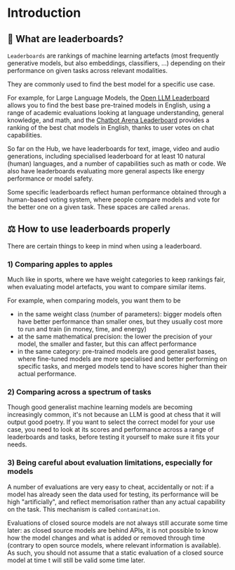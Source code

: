 # Introduction

## 🏅 What are leaderboards?

`Leaderboards` are rankings of machine learning artefacts (most frequently generative models, but also embeddings, classifiers, ...) depending on their performance on given tasks across relevant modalities.

They are commonly used to find the best model for a specific use case. 

For example, for Large Language Models, the [Open LLM Leaderboard](https://huggingface.co/spaces/HuggingFaceH4/open_llm_leaderboard) allows you to find the best base pre-trained models in English, using a range of academic evaluations looking at language understanding, general knowledge, and math, and the [Chatbot Arena Leaderboard](https://huggingface.co/spaces/lmsys/chatbot-arena-leaderboard) provides a ranking of the best chat models in English, thanks to user votes on chat capabilities. 

So far on the Hub, we have leaderboards for text, image, video and audio generations, including specialised leaderboard for at least 10 natural (human) languages, and a number of capabilities such as math or code. We also have leaderboards evaluating more general aspects like energy performance or model safety.

Some specific leaderboards reflect human performance obtained through a human-based voting system, where people compare models and vote for the better one on a given task. These spaces are called `arenas`.

## ⚖️ How to use leaderboards properly

There are certain things to keep in mind when using a leaderboard.

### 1) Comparing apples to apples

Much like in sports, where we have weight categories to keep rankings fair, when evaluating model artefacts, you want to compare similar items.

For example, when comparing models, you want them to be 
- in the same weight class (number of parameters): bigger models often have better performance than smaller ones, but they usually cost more to run and train (in money, time, and energy)
- at the same mathematical precision: the lower the precision of your model, the smaller and faster, but this can affect performance 
- in the same category: pre-trained models are good generalist bases, where fine-tuned models are more specialised and better performing on specific tasks, and merged models tend to have scores higher than their actual performance.

### 2) Comparing across a spectrum of tasks

Though good generalist machine learning models are becoming increasingly common, it's not because an LLM is good at chess that it will output good poetry. If you want to select the correct model for your use case, you need to look at its scores and performance across a range of leaderboards and tasks, before testing it yourself to make sure it fits your needs.

### 3) Being careful about evaluation limitations, especially for models

A number of evaluations are very easy to cheat, accidentally or not: if a model has already seen the data used for testing, its performance will be high "artificially", and reflect memorisation rather than any actual capability on the task. This mechanism is called `contamination`. 

Evaluations of closed source models are not always still accurate some time later: as closed source models are behind APIs, it is not possible to know how the model changes and what is added or removed through time (contrary to open source models, where relevant information is available). As such, you should not assume that a static evaluation of a closed source model at time t will still be valid some time later.